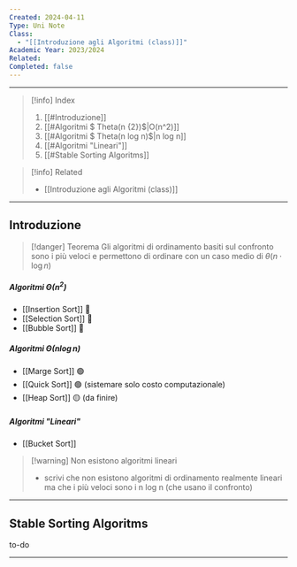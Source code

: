 ```yaml
---
Created: 2024-04-11
Type: Uni Note
Class:
  - "[[Introduzione agli Algoritmi (class)]]"
Academic Year: 2023/2024
Related: 
Completed: false
---
```

---

>[!info] Index
>1. [[#Introduzione]]
>2. [[#Algoritmi $ Theta(n {2})$|O(n^2)]]
>3. [[#Algoritmi $ Theta(n log n)$|n log n]]
>4. [[#Algoritmi "Lineari"]]
>5. [[#Stable Sorting Algoritms]]

>[!info] Related
>- [[Introduzione agli Algoritmi (class)]]

---
## Introduzione

>[!danger] Teorema
>Gli algoritmi di ordinamento basiti sul confronto sono i più veloci e permettono di ordinare con un caso medio di $\theta(n\cdot \log n)$

##### Algoritmi $\Theta(n^{2})$
- [[Insertion Sort]] 🔴
- [[Selection Sort]] 🔴
- [[Bubble Sort]] 🔴

##### Algoritmi $\Theta(n \log n)$
- [[Marge Sort]] 🟢
- [[Quick Sort]] 🟢 (sistemare solo costo computazionale)
- [[Heap Sort]] 🟡 (da finire)

##### Algoritmi "Lineari"
- [[Bucket Sort]]

>[!warning] Non esistono algoritmi lineari
>- scrivi che non esistono algoritmi di ordinamento realmente lineari ma che i più veloci sono i n log n (che usano il confronto)

---
## Stable Sorting Algoritms
to-do

---



